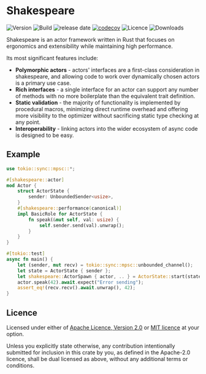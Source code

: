 # Shakespeare

![Version](https://img.shields.io/crates/v/shakespeare)
![Build](https://github.com/ejmount/shakespeare/actions/workflows/rust.yml/badge.svg)
![release date](https://img.shields.io/github/release-date/ejmount/shakespeare)
[![codecov](https://codecov.io/gh/ejmount/shakespeare/branch/main/graph/badge.svg?token=2L6ZS8OK32)](https://codecov.io/gh/ejmount/shakespeare)
![Licence](https://img.shields.io/github/license/ejmount/shakespeare)
![Downloads](https://img.shields.io/crates/d/shakespeare)

Shakespeare is an actor framework written in Rust that focuses on ergonomics and extensibility while maintaining high performance.

Its most significant features include:

* __Polymorphic actors__ - actors' interfaces are a first-class consideration in shakespeare, and allowing code to work over dynamically chosen actors is a primary use case.
* __Rich interfaces__ - a single interface for an actor can support any number of methods with no more boilerplate than the equivalent trait definition.
* __Static validation__ - the majority of functionality is implemented by procedural macros, minimizing direct runtime overhead and offering more visibility to the optimizer without sacrificing static type checking at any point.
* __Interoperability__ - linking actors into the wider ecosystem of async code is designed to be easy.

## Example

```rust
use tokio::sync::mpsc::*;

#[shakespeare::actor]
mod Actor {
    struct ActorState {
        sender: UnboundedSender<usize>,
    }
    #[shakespeare::performance(canonical)]
    impl BasicRole for ActorState {
        fn speak(&mut self, val: usize) {
            self.sender.send(val).unwrap();
        }
    }
}

#[tokio::test]
async fn main() {
    let (sender, mut recv) = tokio::sync::mpsc::unbounded_channel();
    let state = ActorState { sender };
    let shakespeare::ActorSpawn { actor, .. } = ActorState::start(state);
    actor.speak(42).await.expect("Error sending");
    assert_eq!(recv.recv().await.unwrap(), 42);
}
```

## Licence

Licensed under either of [Apache Licence, Version 2.0](LICENSE-APACHE) or [MIT licence](LICENSE-MIT) at your option.

Unless you explicitly state otherwise, any contribution intentionally submitted
for inclusion in this crate by you, as defined in the Apache-2.0 licence, shall
be dual licensed as above, without any additional terms or conditions.
